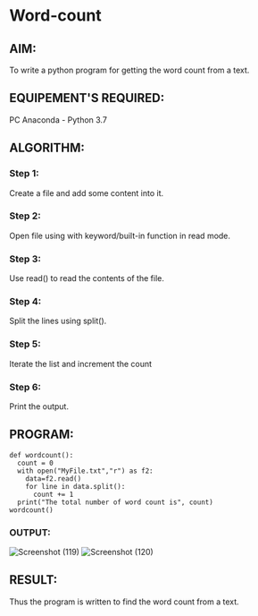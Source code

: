 # Word-count
## AIM:
To write a python program for getting the word count from a text.
## EQUIPEMENT'S REQUIRED: 
PC
Anaconda - Python 3.7
## ALGORITHM: 
### Step 1:
Create a file and add some content into it.

### Step 2:
Open file using with keyword/built-in function in read mode.

### Step 3:
Use read() to read the contents of the file.

### Step 4:
Split the lines using split().

### Step 5:
Iterate the list and increment the count

### Step 6:
Print the output.

## PROGRAM:
```
def wordcount():
  count = 0
  with open("MyFile.txt","r") as f2:
    data=f2.read()
    for line in data.split():
      count += 1
  print("The total number of word count is", count)
wordcount()
```

### OUTPUT:
![Screenshot (119)](https://github.com/Pravinrajj/Word-count/assets/117917674/be449ca2-c2c9-4ab5-b1f1-6cb9b43251f5)
![Screenshot (120)](https://github.com/Pravinrajj/Word-count/assets/117917674/53eaff4b-d07a-4979-9f3a-24d84d875f47)

## RESULT:
Thus the program is written to find the word count from a text.
